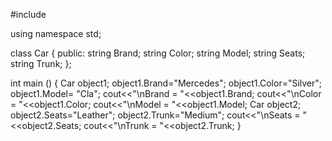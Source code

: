 #include <iostream>

using namespace std;

class Car {
    public:
        string Brand;
        string Color;
        string Model;
        string Seats;
        string Trunk;
};

int main () {
    Car object1; 
    object1.Brand="Mercedes";
    object1.Color="Silver";
    object1.Model= "Cla";
    cout<<"\nBrand = "<<object1.Brand;
    cout<<"\nColor = "<<object1.Color;
    cout<<"\nModel = "<<object1.Model;
    Car object2;
    object2.Seats="Leather";
    object2.Trunk="Medium";
    cout<<"\nSeats = "<<object2.Seats;
    cout<<"\nTrunk = "<<object2.Trunk;
}
